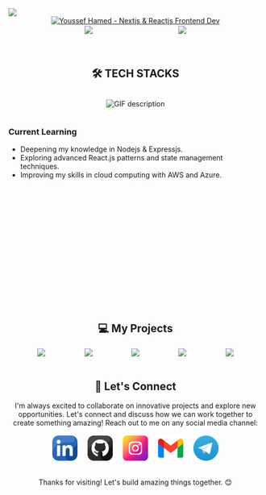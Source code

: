 <div align=center>
  <div style="display: flex; justify-content: center; align-items: end; width: 100%; max-height: 300px; overflow: hidden">
      <img src="./assets/coding-background-gif.gif" style="width: 100%" />
  </div>
  <a href="https://youssef-hamed.vercel.app" target="_blank">
    <img 
      src="https://readme-typing-svg.demolab.com?font=Fira+Code&duration=3000&weight=600&size=21&pause=300&color=3479DC&background=FFFFFF00&center=true&vCenter=true&multiline=true&repeat=false&random=false&width=500&height=300&lines=I'm+Youssef+Hamed;Computer+Engineering+Graduate;Expert+Frontend+Dev;----------;Passionate+Nextjs+%26+Reactjs+Developer;----------;Dedicated+to+crafting;delightful+%26+responsive+web+experiences;----------;On+my+way+to+become+a+MERN+stack+Dev" alt="Youssef Hamed - Nextjs & Reactjs Frontend Dev" 
    />
  </a>
</div>

<div style="display: flex; justify-content: space-evenly; align-items: center; gap: 20px; flex-wrap: wrap">
  <a href="#">
    <img height=200 align="center" src="https://github-readme-stats.vercel.app/api?username=yousiefhamed&show_icons=true&theme=transparent&rank_icon=github" />
  </a>
  <a href="#">
    <img height=200 align="center" src="https://github-readme-stats.vercel.app/api/top-langs/?username=yousiefhamed&layout=pie&theme=transparent" />
  </a>
</div>

<br />
<br />

## <span align="center" style="display: block">🛠️ TECH STACKS</span>

<!--Languages and Tools Section-->
<div style="display: flex; flex-wrap: wrap; justify-content: center; align-items: center">
  <figure style="max-width: 500px">
    <picture>
      <source media="(prefers-color-scheme: dark)" srcset="./assets/Skills_Animation_Dark.gif">
      <source media="(prefers-color-scheme: light)" srcset="./assets/Skills_Animation_White.gif">
      <img align="left" alt="GIF description" src="./Skills_Animation_White.gif">
    </picture>
  </figure>
  <div>
    <h3 align="left">Current Learning</h3>
    <ul align="left">
      <li>Deepening my knowledge in Nodejs & Expressjs.</li>
      <li>Exploring advanced React.js patterns and state management techniques.</li>
      <li>Improving my skills in cloud computing with AWS and Azure.</li>
    </ul>
  </div>
</div>

<br />
<br />
<br />
<br />
<br />
<br />
<br />
<br />
<br />
<br />
<br />
<br />
<br />
<br />

## <span align="center" style="display: block">💻 My Projects</span>

<div style="display: flex; justify-content: space-evenly; align-items: center; gap: 20px; flex-wrap: wrap">
  <a href="https://github.com/yousiefhamed/foodify">
    <img align="center" src="https://github-readme-stats.vercel.app/api/pin/?username=yousiefhamed&repo=foodify&theme=transparent" />
  </a>
  <a href="https://github.com/yousiefhamed/foodify">
    <img align="center" src="https://github-readme-stats.vercel.app/api/pin/?username=yousiefhamed&repo=foodify&theme=transparent" />
  </a>
  <a href="https://github.com/yousiefhamed/foodify">
    <img align="center" src="https://github-readme-stats.vercel.app/api/pin/?username=yousiefhamed&repo=foodify&theme=transparent" />
  </a>
  <a href="https://github.com/yousiefhamed/foodify">
    <img align="center" src="https://github-readme-stats.vercel.app/api/pin/?username=yousiefhamed&repo=foodify&theme=transparent" />
  </a>
  <a href="https://github.com/yousiefhamed/foodify">
    <img align="center" src="https://github-readme-stats.vercel.app/api/pin/?username=yousiefhamed&repo=foodify&theme=transparent" />
  </a>
</div>

<br />

<h2 style="width: 100%"><span align="center" style="margin: 0 auto; display: block">🤝 Let's Connect</span></h2>

<p align=center style="max-width: 800px; margin: 0 auto">I'm always excited to collaborate on innovative projects and explore new opportunities. Let's connect and discuss how we can work together to create something amazing! Reach out to me on any social media channel:</p>

<br />

<div style="max-width: 330px; margin: 0 auto; display: flex; justify-content: space-evenly; align-items: center; gap: 20px; flex-wrap: wrap">
  <a href="https://linkedin.com/in/youssef-hamed-helmy" target="_blank">
    <img src="./assets/linkedin.png" width=50 />
  </a>
  <a href="#">
    <img src="./assets/github.png" width=50 />
  </a>
  <a href="#" target="_blank">
    <img src="./assets/instagram.png" width=50 />
  </a>
  <a href="mailto:yousiefhamed1@gmail.com" target="_blank">
    <img src="./assets/gmail.png" width=50 />
  </a>
  <a href="https://t.me/youssef_hamed_511" target="_blank">
    <img src="./assets/Telegram.png" width=50 />
  </a>
</div>
<br />
<p align=center>Thanks for visiting! Let's build amazing things together. 😊</p>
